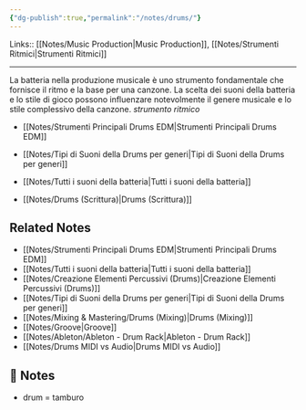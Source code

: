 ```yaml
---
{"dg-publish":true,"permalink":"/notes/drums/"}
---
```


Links:: [[Notes/Music Production\|Music Production]], [[Notes/Strumenti Ritmici\|Strumenti Ritmici]]

---
La batteria nella produzione musicale è uno strumento fondamentale che fornisce il ritmo e la base per una canzone. La scelta dei suoni della batteria e lo stile di gioco possono influenzare notevolmente il genere musicale e lo stile complessivo della canzone.
_strumento ritmico_


- [[Notes/Strumenti Principali Drums EDM\|Strumenti Principali Drums EDM]]
- [[Notes/Tipi di Suoni della Drums per generi\|Tipi di Suoni della Drums per generi]]
- [[Notes/Tutti i suoni della batteria\|Tutti i suoni della batteria]]

- [[Notes/Drums (Scrittura)\|Drums (Scrittura)]]


## Related Notes

- [[Notes/Strumenti Principali Drums EDM\|Strumenti Principali Drums EDM]]
- [[Notes/Tutti i suoni della batteria\|Tutti i suoni della batteria]]
- [[Notes/Creazione Elementi Percussivi (Drums)\|Creazione Elementi Percussivi (Drums)]]
- [[Notes/Tipi di Suoni della Drums per generi\|Tipi di Suoni della Drums per generi]]
- [[Notes/Mixing & Mastering/Drums (Mixing)\|Drums (Mixing)]]
- [[Notes/Groove\|Groove]]
- [[Notes/Ableton/Ableton - Drum Rack\|Ableton - Drum Rack]]
- [[Notes/Drums MIDI vs Audio\|Drums MIDI vs Audio]]


## 📝 Notes

- drum = tamburo
